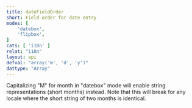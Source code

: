 ```yaml
---
title: dateFieldOrder
short: Field order for date entry
modes: [
	'datebox',
	'flipbox',
]
cats: [ 'i18n' ]
relat: "i18n"
layout: api
defval: "array('m', 'd', 'y')"
dattype: "Array"
---
```


Capitalizing "M" for month in "datebox" mode will enable string representations (short months)
instead. Note that this will break for any locale where the short string of two months is identical.


